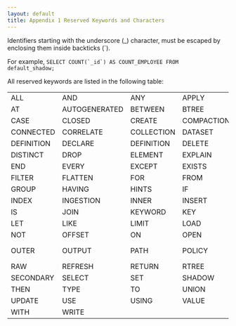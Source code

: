 ```yaml
---
layout: default
title: Appendix 1 Reserved Keywords and Characters
---
```

Identifiers starting with the underscore (_) character, must be escaped by enclosing them inside backticks (`).

For example, ```SELECT COUNT(`_id`) AS COUNT_EMPLOYEE
    FROM default_shadow;```

All reserved keywords are listed in the following table:

<TABLE>
   <TR>
      <TD>ALL</TD>
      <TD>AND</TD>
      <TD>ANY</TD>
      <TD>APPLY</TD>
      <TD>AS</TD>
      <TD>ASC</TD>
   </TR>
   <TR>
   <TD>AT</TD>
   <TD>AUTOGENERATED</TD>
   <TD>BETWEEN</TD>
   <TD>BTREE</TD>
   <TD>BUCKET</TD>
   <TD>BY</TD>
   </TR>
   <TR>  
   <TD>CASE</TD>
   <TD>CLOSED</TD>
   <TD>CREATE</TD>
   <TD>COMPACTION</TD>
   <TD>COMPACT</TD>
   <TD>CONNECT</TD>
   </TR>
   <TR>
   <TD>CONNECTED</TD>
   <TD>CORRELATE </TD>
   <TD>COLLECTION</TD>
   <TD>DATASET</TD>
   <TD>DATAVERSE</TD>
   <TD>DECLARE</TD>
   </TR>
   <TR>
   <TD>DEFINITION</TD>
   <TD>DECLARE </TD>
   <TD>DEFINITION</TD>
   <TD>DELETE</TD>
   <TD>DESC</TD>
   <TD>DISCONNECT</TD>
   </TR>
   <TR>
   <TD>DISTINCT</TD>
   <TD>DROP</TD>
   <TD>ELEMENT</TD>
   <TD>EXPLAIN</TD>
   <TD>ELSE</TD>
   <TD>ENFORCED</TD>
   </TR>
   <TR>
   <TD>END</TD>
   <TD>EVERY</TD>
   <TD>EXCEPT</TD>
   <TD>EXISTS</TD>
   <TD>EXTERNAL</TD>
   <TD>FEED</TD>
   </TR>
   <TR>
   <TD>FILTER</TD>
   <TD>FLATTEN</TD>
   <TD>FOR</TD>
   <TD>FROM</TD>
   <TD>FULL</TD>
   <TD>FUNCTION</TD>
   </TR>
   <TR>
   <TD>GROUP</TD>
   <TD>HAVING</TD>
   <TD>HINTS</TD>
   <TD>IF</TD>
   <TD>INTO</TD>
   <TD>IN</TD>
   </TR>
   <TR>
   <TD>INDEX</TD>
   <TD>INGESTION</TD>
   <TD>INNER</TD>
   <TD>INSERT</TD>
   <TD>INTERNAL</TD>
   <TD>INTERSECT</TD>
   </TR>
   <TR>
   <TD>IS</TD>
   <TD>JOIN</TD>
   <TD>KEYWORD</TD>
   <TD>KEY</TD>
   <TD>LEFT</TD>
   <TD>LETTING</TD>
   </TR>
   <TR>
   <TD>LET</TD>
   <TD>LIKE</TD>
   <TD>LIMIT</TD>
   <TD>LOAD</TD>
   <TD>NODEGROUP</TD>
   <TD>NGRAM</TD>
   </TR>
   <TR>
   <TD>NOT</TD>
   <TD>OFFSET</TD>
   <TD>ON</TD>
   <TD>OPEN</TD>
   <TD>OR</TD>
   <TD>ORDER</TD>
   </TR>
   <TR>
   <TD>OUTER</TD>
   <TD>OUTPUT</TD>
   <TD>PATH</TD>
   <TD>POLICY</TD>
   <TD>PRE-SORTED</TD>
   <TD>PRIMARY</TD>
   </TR>
   <TR>
   <TD>RAW</TD>
   <TD>REFRESH</TD>
   <TD>RETURN</TD>
   <TD>RTREE</TD>
   <TD>RUN</TD>
   <TD>SATISFIES</TD>
   </TR>
   <TR>
   <TD>SECONDARY</TD>
   <TD>SELECT</TD>
   <TD>SET</TD>
   <TD>SHADOW</TD>
   <TD>SOME</TD>
   <TD>TEMPORARY</TD>
   </TR>
   <TR>
   <TD>THEN</TD>
   <TD>TYPE</TD>
   <TD>TO</TD>
   <TD>UNION</TD>
   <TD>UNKNOWN</TD>
   <TD>UNNEST</TD>
   </TR>
   <TR>
   <TD>UPDATE</TD>
   <TD>USE</TD>
   <TD>USING</TD>
   <TD>VALUE</TD>
   <TD>WHEN</TD>
   <TD>WHERE</TD>
   </TR>
   <TR>
   <TD>WITH</TD>
   <TD>WRITE</TD>

   </TR>

</TABLE>
